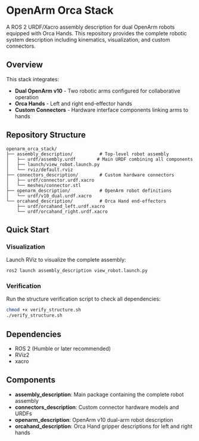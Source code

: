 # OpenArm Orca Stack

A ROS 2 URDF/Xacro assembly description for dual OpenArm robots equipped with Orca Hands. This repository provides the complete robotic system description including kinematics, visualization, and custom connectors.

## Overview

This stack integrates:
- **Dual OpenArm v10** - Two robotic arms configured for collaborative operation
- **Orca Hands** - Left and right end-effector hands
- **Custom Connectors** - Hardware interface components linking arms to hands

## Repository Structure

```
openarm_orca_stack/
├── assembly_description/          # Top-level robot assembly
│   ├── urdf/assembly.urdf        # Main URDF combining all components
│   ├── launch/view_robot.launch.py
│   └── rviz/default.rviz
├── connectors_description/        # Custom hardware connectors
│   ├── urdf/connector.urdf.xacro
│   └── meshes/connector.stl
├── openarm_description/           # OpenArm robot definitions
│   └── urdf/v10_dual.urdf.xacro
└── orcahand_description/          # Orca Hand end-effectors
    ├── urdf/orcahand_left.urdf.xacro
    └── urdf/orcahand_right.urdf.xacro
```

## Quick Start

### Visualization

Launch RViz to visualize the complete assembly:

```bash
ros2 launch assembly_description view_robot.launch.py
```

### Verification

Run the structure verification script to check all dependencies:

```bash
chmod +x verify_structure.sh
./verify_structure.sh
```

## Dependencies

- ROS 2 (Humble or later recommended)
- RViz2
- xacro

## Components

- **assembly_description**: Main package containing the complete robot assembly
- **connectors_description**: Custom connector hardware models and URDFs
- **openarm_description**: OpenArm v10 dual-arm robot description
- **orcahand_description**: Orca Hand gripper descriptions for left and right hands


